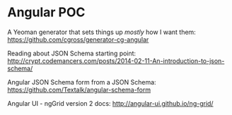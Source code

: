 # Angular POC

A Yeoman generator that sets things up *mostly* how I want them:
https://github.com/cgross/generator-cg-angular

Reading about JSON Schema starting point:
http://crypt.codemancers.com/posts/2014-02-11-An-introduction-to-json-schema/

Angular JSON Schema form from a JSON Schema:
https://github.com/Textalk/angular-schema-form

Angular UI - ngGrid version 2 docs:
http://angular-ui.github.io/ng-grid/
